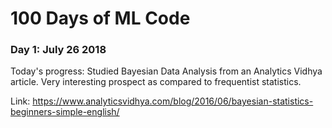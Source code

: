 # 100 Days of ML Code

### Day 1: July 26 2018

Today's progress: Studied Bayesian Data Analysis from an Analytics Vidhya article. Very interesting prospect as compared to frequentist statistics.

Link: https://www.analyticsvidhya.com/blog/2016/06/bayesian-statistics-beginners-simple-english/


